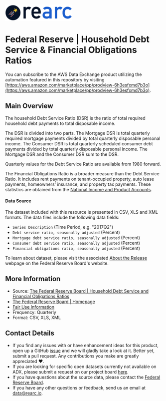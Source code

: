 <a href="https://www.rearc.io/data/">
    <img src="./rearc_logo_rgb.png" alt="Rearc Logo" title="Rearc Logo" height="52" />
</a>

# Federal Reserve | Household Debt Service & Financial Obligations Ratios

You can subscribe to the AWS Data Exchange product utilizing the automation featured in this repository by visiting [https://aws.amazon.com/marketplace/pp/prodview-6h3esfxmd7b3o](https://aws.amazon.com/marketplace/pp/prodview-6h3esfxmd7b3o). 

## Main Overview
The household Debt Service Ratio (DSR) is the ratio of total required household debt payments to total disposable income.

The DSR is divided into two parts. The Mortgage DSR is total quarterly required mortgage payments divided by total quarterly disposable personal income. The Consumer DSR is total quarterly scheduled consumer debt payments divided by total quarterly disposable personal income. The Mortgage DSR and the Consumer DSR sum to the DSR.

Quarterly values for the Debt Service Ratio are available from 1980 forward.

The Financial Obligations Ratio is a broader measure than the Debt Service Ratio. It includes rent payments on tenant-occupied property, auto lease payments, homeowners' insurance, and property tax payments. These statistics are obtained from the [National Income and Product Accounts](http://www.bea.gov/iTable/index_nipa.cfm).

#### Data Source
The dataset included with this resource is presented in CSV, XLS and XML formats. The data files include the following data fields:

- `Series Description` (Time Period, e.g. "2017Q2")
- `Debt service ratio, seasonally adjusted` (Percent)
- `Mortgage debt service ratio, seasonally adjusted` (Percent)
- `Consumer debt service ratio, seasonally adjusted` (Percent)
- `Financial obligations ratio, seasonally adjusted` (Percent)

To learn about dataset, please visit the associated [About the Release](https://www.federalreserve.gov/releases/housedebt/about.htm) webpage on the Federal Reserve Board's website.

## More Information
- Source: [The Federal Reserve Board | Household Debt Service and Financial Obligations Ratios](https://www.federalreserve.gov/releases/housedebt/default.htm)      
- [The Federal Reserve Board | Homepage](https://www.federalreserve.gov)    
- [Fair Use Information](https://www.usa.gov/government-works)  
- Frequency: Quarterly
- Format: CSV, XLS, XML

## Contact Details
- If you find any issues with or have enhancement ideas for this product, open up a GitHub [issue](https://github.com/rearc-data/federal-reserve-household-debt-financial-obligations/issues) and we will gladly take a look at it. Better yet, submit a pull request. Any contributions you make are greatly appreciated :heart:.
- If you are looking for specific open datasets currently not available on ADX, please submit a request on our project board [here](https://github.com/orgs/rearc-data/projects/1).
- If you have questions about the source data, please contact the [Federal Reserve Board](https://www.federalreserve.gov/aboutthefed/contact-us-topics.htm).
- If you have any other questions or feedback, send us an email at data@rearc.io.
